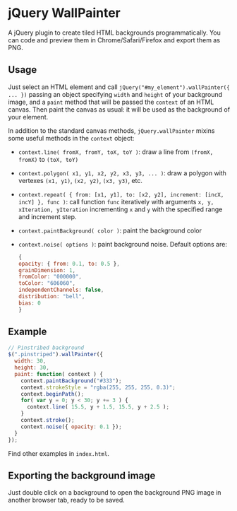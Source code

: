 jQuery WallPainter
==================

A jQuery plugin to create tiled HTML backgrounds programmatically. You can code and preview them in Chrome/Safari/Firefox and export them as PNG.

Usage
-----

Just select an HTML element and call `jQuery("#my_element").wallPainter({ ... })` passing an object specifying `width` and `height` of your background image, and a `paint` method that will be passed the `context` of an HTML canvas. Then paint the canvas as usual: it will be used as the background of your element.

In addition to the standard canvas methods, `jQuery.wallPainter` mixins some useful methods in the `context` object:

- `context.line( fromX, fromY, toX, toY )`: draw a line from `(fromX, fromX)` to `(toX, toY)`

- `context.polygon( x1, y1, x2, y2, x3, y3, ... )`: draw a polygon with vertexes `(x1, y1)`, `(x2, y2)`, `(x3, y3)`, etc.

- `context.repeat( { from: [x1, y1], to: [x2, y2], increment: [incX, incY] }, func )`: call function `func` iteratively with arguments `x, y, xIteration, yIteration` incrementing `x` and `y` with the specified range and increment step.

- `context.paintBackground( color )`: paint the background color

- `context.noise( options )`: paint background noise. Default options are:
	```javascript
	{
    opacity: { from: 0.1, to: 0.5 },
    grainDimension: 1,
    fromColor: "000000",
    toColor: "606060",
    independentChannels: false,
    distribution: "bell",
    bias: 0
  }
  ```


Example
-------

```javascript
// Pinstribed background
$(".pinstriped").wallPainter({
  width: 30,
  height: 30,
  paint: function( context ) {
  	context.paintBackground("#333");
    context.strokeStyle = "rgba(255, 255, 255, 0.3)";
    context.beginPath();
    for( var y = 0; y < 30; y += 3 ) {
      context.line( 15.5, y + 1.5, 15.5, y + 2.5 );
    }
    context.stroke();
    context.noise({ opacity: 0.1 });
  }
});
```

Find other examples in `index.html`.

Exporting the background image
------------------------------

Just double click on a background to open the background PNG image in another browser tab, ready to be saved.